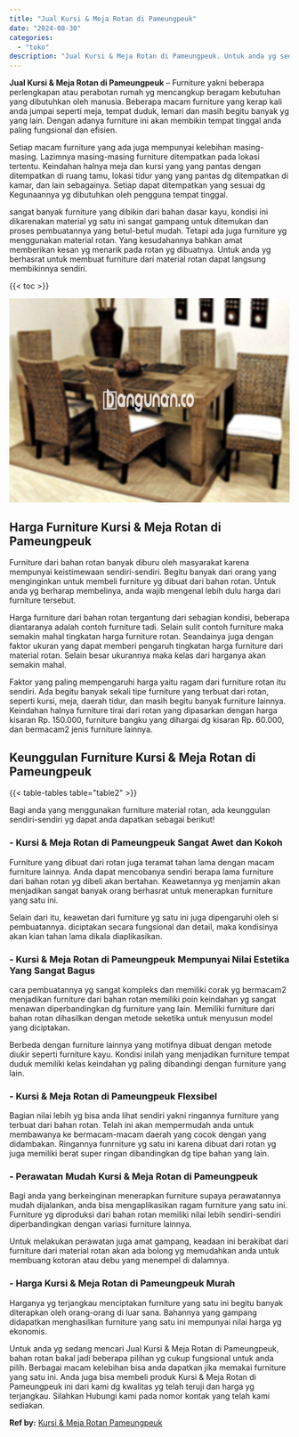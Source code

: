 ```yaml
---
title: "Jual Kursi & Meja Rotan di Pameungpeuk"
date: "2024-08-30"
categories: 
  - "toko"
description: "Jual Kursi & Meja Rotan di Pameungpeuk. Untuk anda yg sedang mencari Jual Kursi & Meja Rotan di Pameungpeuk, bahan rotan bakal jadi beberapa pilihan yg cukup..."
---
```


**Jual Kursi & Meja Rotan di Pameungpeuk** – Furniture yakni beberapa perlengkapan atau perabotan rumah yg mencangkup beragam kebutuhan yang dibutuhkan oleh manusia. Beberapa macam furniture yang kerap kali anda jumpai seperti meja, tempat duduk, lemari dan masih begitu banyak yg yang lain. Dengan adanya furniture ini akan membikin tempat tinggal anda paling fungsional dan efisien.

Setiap macam furniture yang ada juga mempunyai kelebihan masing-masing. Lazimnya masing-masing furniture ditempatkan pada lokasi tertentu. Keindahan halnya meja dan kursi yang yang pantas dengan ditempatkan di ruang tamu, lokasi tidur yang yang pantas dg ditempatkan di kamar, dan lain sebagainya. Setiap dapat ditempatkan yang sesuai dg Kegunaannya yg dibutuhkan oleh pengguna tempat tinggal.

sangat banyak furniture yang dibikin dari bahan dasar kayu, kondisi ini dikarenakan material yg satu ini sangat gampang untuk ditemukan dan proses pembuatannya yang betul-betul mudah. Tetapi ada juga furniture yg menggunakan material rotan. Yang kesudahannya bahkan amat memberikan kesan yg menarik pada rotan yg dibuatnya. Untuk anda yg berhasrat untuk membuat furniture dari material rotan dapat langsung membikinnya sendiri.

{{< toc >}}

![Jual Kursi & Meja Rotan di Pameungpeuk](/images/kursi-meja-rotan-murah16.png)

## Harga Furniture Kursi & Meja Rotan di Pameungpeuk

Furniture dari bahan rotan banyak diburu oleh masyarakat karena mempunyai keistimewaan sendiri-sendiri. Begitu banyak dari orang yang menginginkan untuk membeli furniture yg dibuat dari bahan rotan. Untuk anda yg berharap membelinya, anda wajib mengenal lebih dulu harga dari furniture tersebut.

Harga furniture dari bahan rotan tergantung dari sebagian kondisi, beberapa diantaranya adalah contoh furniture tadi. Selain sulit contoh furniture maka semakin mahal tingkatan harga furniture rotan. Seandainya juga dengan faktor ukuran yang dapat memberi pengaruh tingkatan harga furniture dari material rotan. Selain besar ukurannya maka kelas dari harganya akan semakin mahal.

Faktor yang paling mempengaruhi harga yaitu ragam dari furniture rotan itu sendiri. Ada begitu banyak sekali tipe furniture yang terbuat dari rotan, seperti kursi, meja, daerah tidur, dan masih begitu banyak furniture lainnya. Keindahan halnya furniture tirai dari rotan yang dipasarkan dengan harga kisaran Rp. 150.000, furniture bangku yang dihargai dg kisaran Rp. 60.000, dan bermacam2 jenis furniture lainnya.

## Keunggulan Furniture Kursi & Meja Rotan di Pameungpeuk

{{< table-tables table="table2" >}}

Bagi anda yang menggunakan furniture material rotan, ada keunggulan sendiri-sendiri yg dapat anda dapatkan sebagai berikut!

### \- Kursi & Meja Rotan di Pameungpeuk Sangat Awet dan Kokoh

Furniture yang dibuat dari rotan juga teramat tahan lama dengan macam furniture lainnya. Anda dapat mencobanya sendiri berapa lama furniture dari bahan rotan yg dibeli akan bertahan. Keawetannya yg menjamin akan menjadikan sangat banyak orang berhasrat untuk menerapkan furniture yang satu ini.

Selain dari itu, keawetan dari furniture yg satu ini juga dipengaruhi oleh si pembuatannya. diciptakan secara fungsional dan detail, maka kondisinya akan kian tahan lama dikala diaplikasikan.

### \- Kursi & Meja Rotan di Pameungpeuk Mempunyai Nilai Estetika Yang Sangat Bagus

cara pembuatannya yg sangat kompleks dan memiliki corak yg bermacam2 menjadikan furniture dari bahan rotan memiliki poin keindahan yg sangat menawan diperbandingkan dg furniture yang lain. Memiliki furniture dari bahan rotan dihasilkan dengan metode seketika untuk menyusun model yang diciptakan.

Berbeda dengan furniture lainnya yang motifnya dibuat dengan metode diukir seperti furniture kayu. Kondisi inilah yang menjadikan furniture tempat duduk memiliki kelas keindahan yg paling dibandingi dengan furniture yang lain.

### \- Kursi & Meja Rotan di Pameungpeuk Flexsibel

Bagian nilai lebih yg bisa anda lihat sendiri yakni ringannya furniture yang terbuat dari bahan rotan. Telah ini akan mempermudah anda untuk membawanya ke bermacam-macam daerah yang cocok dengan yang didambakan. Ringannya funrniture yg satu ini karena dibuat dari rotan yg juga memiliki berat super ringan dibandingkan dg tipe bahan yang lain.

### \- Perawatan Mudah Kursi & Meja Rotan di Pameungpeuk

Bagi anda yang berkeinginan menerapkan furniture supaya perawatannya mudah dijalankan, anda bisa mengaplikasikan ragam furniture yang satu ini. Furniture yg diproduksi dari bahan rotan memiliki nilai lebih sendiri-sendiri diperbandingkan dengan variasi furniture lainnya.

Untuk melakukan perawatan juga amat gampang, keadaan ini berakibat dari furniture dari material rotan akan ada bolong yg memudahkan anda untuk membuang kotoran atau debu yang menempel di dalamnya.

### \- Harga Kursi & Meja Rotan di Pameungpeuk Murah

Harganya yg terjangkau menciptakan furniture yang satu ini begitu banyak diterapkan oleh orang-orang di luar sana. Bahannya yang gampang didapatkan menghasilkan furniture yang satu ini mempunyai nilai harga yg ekonomis.

Untuk anda yg sedang mencari Jual Kursi & Meja Rotan di Pameungpeuk, bahan rotan bakal jadi beberapa pilihan yg cukup fungsional untuk anda pilih. Berbagai macam kelebihan bisa anda dapatkan jika memakai furniture yang satu ini. Anda juga bisa membeli produk Kursi & Meja Rotan di Pameungpeuk ini dari kami dg kwalitas yg telah teruji dan harga yg terjangkau. Silahkan Hubungi kami pada nomor kontak yang telah kami sediakan.

**Ref by:** [Kursi & Meja Rotan Pameungpeuk](https://id.wikipedia.org/wiki/Kursi)
